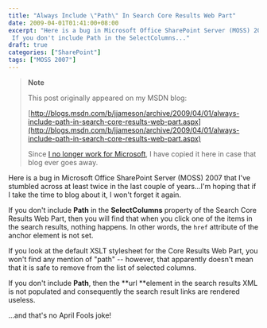 ```yaml
---
title: "Always Include \"Path\" In Search Core Results Web Part"
date: 2009-04-01T01:41:00+08:00
excerpt: "Here is a bug in Microsoft Office SharePoint Server (MOSS) 2007 that I've stumbled across at least twice in the last couple of years...I'm hoping that if I take the time to blog about it, I won't forget it again. 
 If you don't include Path in the SelectColumns..."
draft: true
categories: ["SharePoint"]
tags: ["MOSS 2007"]
---
```


> **Note**
> 
> This post originally appeared on my MSDN blog:
> 
> 
> [http://blogs.msdn.com/b/jjameson/archive/2009/04/01/always-include-path-in-search-core-results-web-part.aspx](http://blogs.msdn.com/b/jjameson/archive/2009/04/01/always-include-path-in-search-core-results-web-part.aspx)
> 
> Since [I no longer work for Microsoft](/blog/jjameson/2011/09/02/last-day-with-microsoft), I have copied it here in case that blog ever goes away.


Here is a bug in Microsoft Office SharePoint Server (MOSS) 2007 that I've stumbled across at least twice in the last couple of years...I'm hoping that if I take the time to blog about it, I won't forget it again.

If you don't include **Path** in the **SelectColumns** property of the Search Core Results Web Part, then you will find that when you click one of the items in the search results, nothing happens. In other words, the `href` attribute of the anchor element is not set.

If you look at the default XSLT stylesheet for the Core Results Web Part, you won't find any mention of "path" -- however, that apparently doesn't mean that it is safe to remove from the list of selected columns.

If you don't include **Path**, then the **url **element in the search results XML is not populated and consequently the search result links are rendered useless.

...and that's no April Fools joke!

